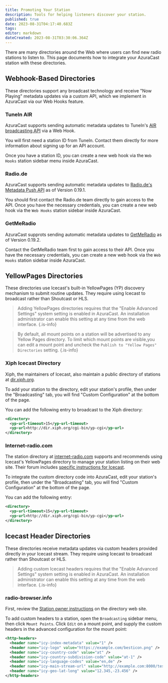 ```yaml
---
title: Promoting Your Station
description: Tools for helping listeners discover your station.
published: true
date: 2023-08-31T04:17:40.683Z
tags: 
editor: markdown
dateCreated: 2023-08-31T03:30:06.364Z
---
```


There are many directories around the Web where users can find new radio stations to listen to. This page documents how to integrate your AzuraCast station with these directories.

## Webhook-Based Directories

These directories support any broadcast technology and receive "Now Playing" metadata updates via a custom API, which we implement in AzuraCast via our Web Hooks feature.

### TuneIn AIR

AzuraCast supports sending automatic metadata updates to TuneIn's [AIR broadcasting API](https://tunein.com/broadcasters/api/) via a Web Hook.

You will first need a station ID from TuneIn. Contact them directly for more information about signing up for an API account.

Once you have a station ID, you can create a new web hook via the `Web Hooks` station sidebar menu inside AzuraCast.

### Radio.de

AzuraCast supports sending automatic metadata updates to [Radio.de's Metadata Push API](https://corporate.radio.de/sender/) as of Version 0.19.1.

You should first contact the Radio.de team directly to gain access to the API. Once you have the necessary credentials, you can create a new web hook via the `Web Hooks` station sidebar inside AzuraCast.

### GetMeRadio

AzuraCast supprots sending automatic metadata updates to [GetMeRadio](https://my.getmeradio.com) as of Version 0.19.2.

Contact the GetMeRadio team first to gain access to their API. Once you have the necessary credentials, you can create a new web hook via the `Web Hooks` station sidebar inside AzuraCast.

## YellowPages Directories

These directories use Icecast's built-in YellowPages (YP) discovery mechanism to submit routine updates. They require using Icecast to broadcast rather than Shoutcast or HLS.

> Adding YellowPages directories requires that the "Enable Advanced Settings" system setting is enabled in AzuraCast. An installation administrator can enable this setting at any time from the web interface.
{.is-info}

> By default, all mount points on a station will be advertised to any Yellow Pages directory. To limit which mount points are visible,you can edit a mount point and uncheck the `Publish to "Yellow Pages" Directories` setting.
{.is-info}

### Xiph Icecast Directory

Xiph, the maintainers of Icecast, also maintain a public directory of stations at [dir.xiph.org](https://dir.xiph.org/).

To add your station to the directory, edit your station's profile, then under the "Broadcasting" tab, you will find "Custom Configuration" at the bottom of the page.

You can add the following entry to broadcast to the Xiph directory:

```xml
<directory>
  <yp-url-timeout>15</yp-url-timeout>
  <yp-url>http://dir.xiph.org/cgi-bin/yp-cgi</yp-url>
</directory>
```

### Internet-radio.com

The station directory at [internet-radio.com](https://www.internet-radio.com/) supports and recommends using Icecast's YellowPages directory to manage your station listing on their web site. Their forum includes [specific instructions for Icecast](https://www.internet-radio.com/community/threads/icecast-server-yp-directory-settings.22223/).

To integrate the custom directory code into AzuraCast, edit your station's profile, then under the "Broadcasting" tab, you will find "Custom Configuration" at the bottom of the page.

You can add the following entry:

```xml
<directory>
  <yp-url-timeout>15</yp-url-timeout>
  <yp-url>http://dir.xiph.org/cgi-bin/yp-cgi</yp-url>
</directory>
```

## Icecast Header Directories

These directories receive metadata updates via custom headers provided directly in your Icecast stream. They require using Icecast to broadcast rather than Shoutcast or HLS.

> Adding custom Icecast headers requires that the "Enable Advanced Settings" system setting is enabled in AzuraCast. An installation administrator can enable this setting at any time from the web interface.
{.is-info}

### radio-browser.info

First, review the [Station owner instructions](https://www.radio-browser.info/owners) on the directory web site.

To add custom headers to a station, open the `Broadcasting` sidebar menu, then click `Mount Points`. Click `Edit` on a mount point, and supply the custom headers in the advanced configuration for the mount point:

```xml
<http-headers>
  <header name="icy-index-metadata" value="1" />
  <header name="icy-logo" value="https://example.com/besticon.png" />
  <header name="icy-country-code" value="at" />
  <header name="icy-country-subdivision-code" value="at-1" />
  <header name="icy-language-codes" value="en,de" />
  <header name="icy-main-stream-url" value="http://example.com:8000/teststream" />
  <header name="icy-geo-lat-long" value="12.345,-23.456" />
</http-headers>
```
